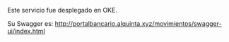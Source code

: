 Este servicio fue desplegado en OKE. 

Su Swagger es: http://portalbancario.alquinta.xyz/movimientos/swagger-ui/index.html